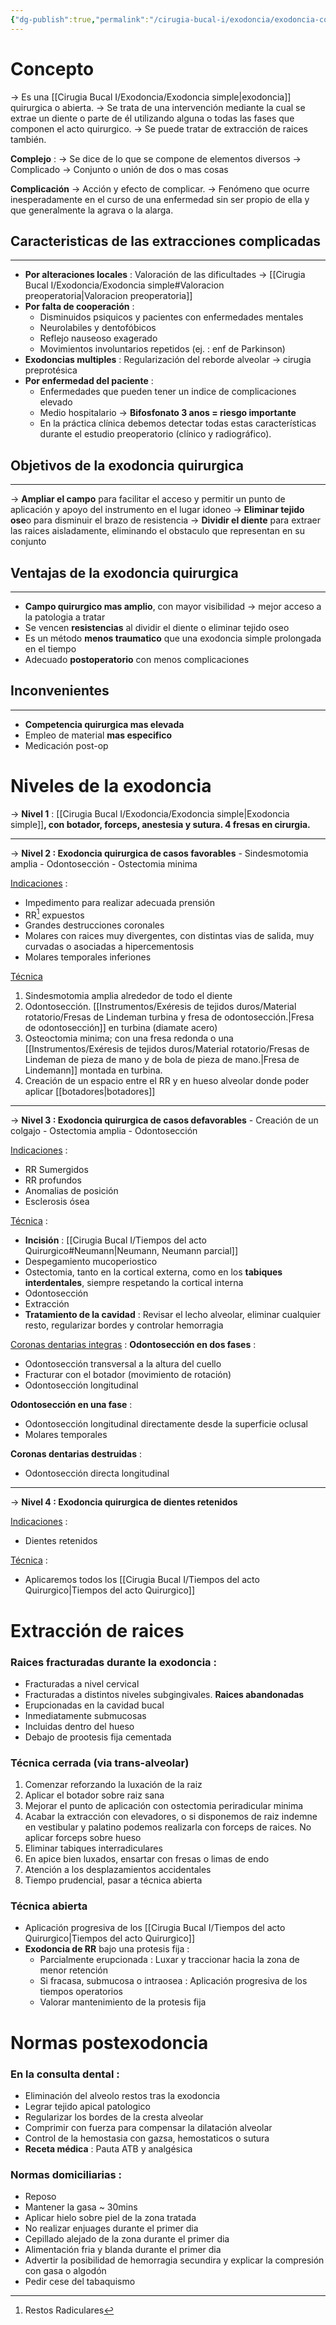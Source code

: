 ```yaml
---
{"dg-publish":true,"permalink":"/cirugia-bucal-i/exodoncia/exodoncia-compleja/"}
---
```



[^1]: Restos Radiculares
# Concepto

 → Es una [[Cirugia Bucal I/Exodoncia/Exodoncia simple\|exodoncia]] quirurgica o abierta.
 → Se trata de una intervención mediante la cual se extrae un diente o parte de él utilizando alguna o todas las fases que componen el acto quirurgico.
→ Se puede tratar de extracción de raices también.

**Complejo** :
→ Se dice de lo que se compone de elementos diversos
→ Complicado
→ Conjunto o unión de dos o mas cosas

**Complicación**
→ Acción y efecto de complicar.
→ Fenómeno que ocurre inesperadamente en el curso de una enfermedad sin ser propio de
ella y que generalmente la agrava o la alarga.
## Caracteristicas de las extracciones complicadas
---
- **Por alteraciones locales** : Valoración de las dificultades →  [[Cirugia Bucal I/Exodoncia/Exodoncia simple#Valoracion preoperatoria\|Valoracion preoperatoria]]
- **Por falta de cooperación** : 
	- Disminuidos psiquicos y pacientes con enfermedades mentales
	- Neurolabiles y dentofóbicos
	- Reflejo nauseoso exagerado
	- Movimientos involuntarios repetidos (ej. : enf de Parkinson)
- **Exodoncias multiples** : Regularización del reborde alveolar → cirugia preprotésica
- **Por enfermedad del paciente** : 
	- Enfermedades que pueden tener un indice de complicaciones elevado
	- Medio hospitalario → **Bifosfonato 3 anos = riesgo importante**
	- En la práctica clínica debemos detectar todas estas características durante el estudio preoperatorio (clínico y radiográfico).

## Objetivos de la exodoncia quirurgica
---
→ **Ampliar el campo** para facilitar el acceso y permitir un punto de aplicación y apoyo del instrumento en el lugar idoneo
→ **Eliminar tejido ose**o para disminuir el brazo de resistencia
→ **Dividir el diente** para extraer las raices aisladamente, eliminando el obstaculo que representan en su conjunto

## Ventajas de la exodoncia quirurgica
---
- **Campo quirurgico mas amplio**, con mayor visibilidad → mejor acceso a la patologia a tratar
- Se vencen **resistencias** al dividir el diente o eliminar tejido oseo
- Es un método **menos traumatico** que una exodoncia simple prolongada en el tiempo
- Adecuado **postoperatorio** con menos complicaciones

## Inconvenientes
---
- **Competencia quirurgica mas elevada**
- Empleo de material **mas especifico**
- Medicación post-op

# Niveles de la exodoncia

→ **Nivel 1** : [[Cirugia Bucal I/Exodoncia/Exodoncia simple\|Exodoncia simple]]**, con botador, forceps, anestesia y sutura. 4 fresas en cirurgia.**

---
→ **Nivel 2 :  Exodoncia quirurgica de casos favorables**
	- Sindesmotomia amplia
	- Odontosección
	- Ostectomia minima

<u>Indicaciones</u> : 
- Impedimento para realizar adecuada prensión
- RR[^1] expuestos
- Grandes destrucciones coronales
- Molares con raices muy divergentes, con distintas vias de salida, muy curvadas o asociadas a hipercementosis
- Molares temporales inferiones

<u>Técnica</u>
1. Sindesmotomia amplia alrededor de todo el diente
2. Odontosección. [[Instrumentos/Exéresis de tejidos duros/Material rotatorio/Fresas de Lindeman turbina y fresa de odontosección.\|Fresa de odontosección]] en turbina (diamate acero)
3. Osteoctomia minima; con una fresa redonda o una [[Instrumentos/Exéresis de tejidos duros/Material rotatorio/Fresas de Lindeman de pieza de mano y de bola de pieza de mano.\|Fresa de Lindemann]] montada en turbina.
4. Creación de un espacio entre el RR y en hueso alveolar donde poder aplicar [[botadores\|botadores]]
---
→ **Nivel 3 : Exodoncia quirurgica de casos defavorables**
	 - Creación de un colgajo
	 - Ostectomia amplia
	 - Odontosección

<u>Indicaciones</u> : 
- RR Sumergidos
- RR profundos
- Anomalias de posición
- Esclerosis ósea

<u>Técnica</u> : 
- **Incisión** : [[Cirugia Bucal I/Tiempos del acto Quirurgico#Neumann\|Neumann, Neumann parcial]]
- Despegamiento mucoperiostico
- Ostectomia, tanto en la cortical externa, como en los **tabiques interdentales**, siempre respetando la cortical interna
- Odontosección
- Extracción
- **Tratamiento de la cavidad** : Revisar el lecho alveolar, eliminar cualquier resto, regularizar bordes y controlar hemorragia

<u>Coronas dentarias integras</u> : 
**Odontosección en dos fases** : 
- Odontosección transversal a la altura del cuello
- Fracturar con el botador (movimiento de rotación)
- Odontosección longitudinal

**Odontosección en una fase** : 
- Odontosección longitudinal directamente desde la superficie oclusal
- Molares temporales

**Coronas dentarias destruidas** : 
- Odontosección directa longitudinal
---

→ **Nivel 4 : Exodoncia quirurgica de dientes retenidos**

<u>Indicaciones</u> : 
- Dientes retenidos

<u>Técnica</u> : 
- Aplicaremos todos los [[Cirugia Bucal I/Tiempos del acto Quirurgico\|Tiempos del acto Quirurgico]]

# Extracción de raices

### Raices fracturadas durante la exodoncia  :
- Fracturadas a nivel cervical
- Fracturadas a distintos niveles subgingivales. **Raices abandonadas**
- Erupcionadas en la cavidad bucal
- Inmediatamente submucosas
- Incluidas dentro del hueso
- Debajo de prootesis fija cementada

### Técnica cerrada (via trans-alveolar)
1. Comenzar reforzando la luxación de la raiz
2. Aplicar el botador sobre raiz sana
3. Mejorar el punto de aplicación con ostectomia periradicular minima
4. Acabar la extracción con elevadores, o si disponemos de raiz indemne en vestibular y palatino podemos realizarla con forceps de raices. No aplicar forceps sobre hueso
5. Eliminar tabiques interradiculares
6. En apice bien luxados, ensartar con fresas o limas de endo
7. Atención a los desplazamientos accidentales
8. Tiempo prudencial, pasar a técnica abierta

### Técnica abierta
- Aplicación progresiva de los [[Cirugia Bucal I/Tiempos del acto Quirurgico\|Tiempos del acto Quirurgico]]
- **Exodoncia de RR** bajo una protesis fija : 
	- Parcialmente erupcionada : Luxar y traccionar hacia la zona de menor retención
	- Si fracasa, submucosa o intraosea : Aplicación progresiva de los tiempos operatorios
	- Valorar mantenimiento de la protesis fija

# Normas postexodoncia 

### En la consulta dental : 
- Eliminación del alveolo restos tras la exodoncia 
- Legrar tejido apical patologico
- Regularizar los bordes de la cresta alveolar
- Comprimir con fuerza para compensar la dilatación alveolar
- Control de la hemostasia con gazsa, hemostaticos o sutura
- **Receta médica** : Pauta ATB y analgésica

### Normas domiciliarias : 
- Reposo
- Mantener la gasa ~ 30mins
- Aplicar hielo sobre piel de la zona tratada
- No realizar enjuages durante el primer dia
- Cepillado alejado de la zona durante el primer dia
- Alimentación fria y blanda durante el primer dia
- Advertir la posibilidad de hemorragia secundira y explicar la compresión con gasa o algodón
- Pedir cese del tabaquismo